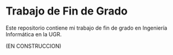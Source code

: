 # Trabajo de Fin de Grado

Este repositorio contiene mi trabajo de fin de grado en Ingeniería Informática en la UGR.

(EN CONSTRUCCION)


